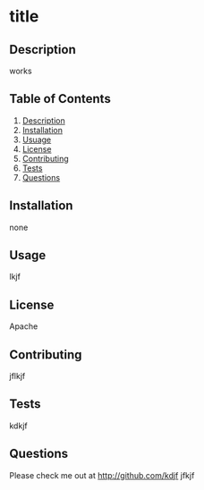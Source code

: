 # title
  
  ## Description
  works
  ## Table of Contents
  1. [Description](#description)
  2. [Installation](#installation)
  3. [Usuage](#usage)
  4. [License](#license)
  5. [Contributing](#contributing)
  6. [Tests](#test)
  7. [Questions](#github)
  ## Installation
  none
  ## Usage
  lkjf
  ## License
  Apache
  ## Contributing
  jflkjf
  ## Tests
  kdkjf
  ## Questions
  Please check me out at http://github.com/kdjf
  jfkjf
